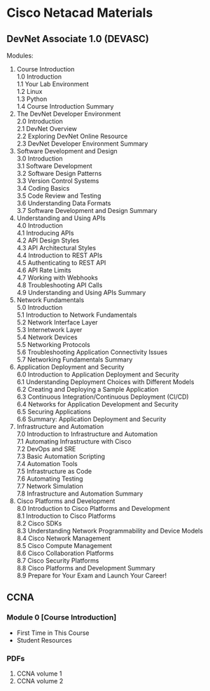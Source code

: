 # Cisco Netacad Materials

## DevNet Associate 1.0 (DEVASC)
Modules:
1. Course Introduction  
   1.0 Introduction  
   1.1 Your Lab Environment  
   1.2 Linux  
   1.3 Python  
   1.4 Course Introduction Summary  
2. The DevNet Developer Environment  
   2.0 Introduction  
   2.1 DevNet Overview  
   2.2 Exploring DevNet Online Resource  
   2.3 DevNet Developer Environment Summary  
3. Software Development and Design  
   3.0 Introduction  
   3.1 Software Development  
   3.2 Software Design Patterns  
   3.3 Version Control Systems  
   3.4 Coding Basics  
   3.5 Code Review and Testing  
   3.6 Understanding Data Formats  
   3.7 Software Development and Design Summary  
4. Understanding and Using APIs  
   4.0 Introduction  
   4.1 Introducing APIs  
   4.2 API Design Styles  
   4.3 API Architectural Styles  
   4.4 Introduction to REST APIs  
   4.5 Authenticating to REST API  
   4.6 API Rate Limits  
   4.7 Working with Webhooks  
   4.8 Troubleshooting API Calls  
   4.9 Understanding and Using APIs Summary
5. Network Fundamentals  
   5.0 Introduction  
   5.1 Introduction to Network Fundamentals  
   5.2 Network Interface Layer  
   5.3 Internetwork Layer  
   5.4 Network Devices  
   5.5 Networking Protocols  
   5.6 Troubleshooting Application Connectivity Issues  
   5.7 Networking Fundamentals Summary  
6. Application Deployment and Security  
   6.0 Introduction to Application Deployment and Security  
   6.1 Understanding Deployment Choices with Different Models  
   6.2 Creating and Deploying a Sample Application  
   6.3 Continuous Integration/Continuous Deployment (CI/CD)  
   6.4 Networks for Application Development and Security  
   6.5 Securing Applications  
   6.6 Summary: Application Deployment and Security  
7. Infrastructure and Automation  
   7.0 Introduction to Infrastructure and Automation  
   7.1 Automating Infrastructure with Cisco  
   7.2 DevOps and SRE  
   7.3 Basic Automation Scripting  
   7.4 Automation Tools  
   7.5 Infrastructure as Code  
   7.6 Automating Testing  
   7.7 Network Simulation  
   7.8 Infrastructure and Automation Summary  
8. Cisco Platforms and Development  
   8.0 Introduction to Cisco Platforms and Development  
   8.1 Introduction to Cisco Platforms  
   8.2 Cisco SDKs  
   8.3 Understanding Network Programmability and Device Models  
   8.4 Cisco Network Management  
   8.5 Cisco Compute Management  
   8.6 Cisco Collaboration Platforms  
   8.7 Cisco Security Platforms  
   8.8 Cisco Platforms and Development Summary  
   8.9 Prepare for Your Exam and Launch Your Career!

## CCNA
### Module 0 [Course Introduction]
* First Time in This Course  
* Student Resources  



### PDFs
1. CCNA volume 1
2. CCNA volume 2